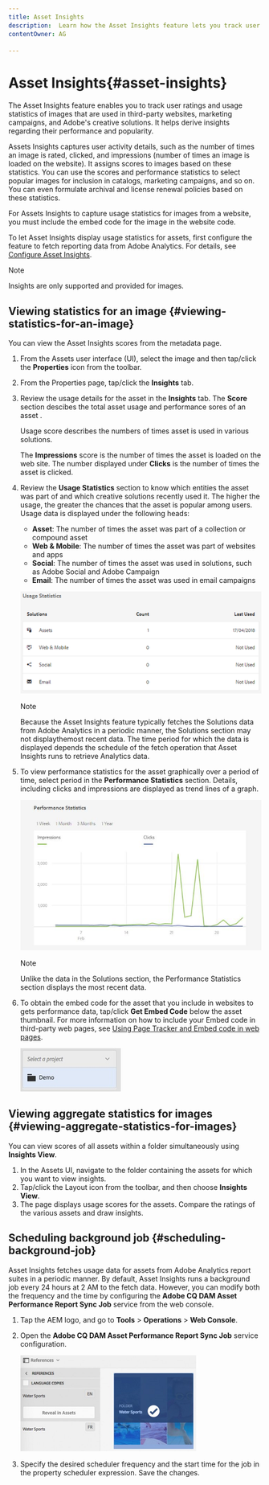 ```yaml
---
title: Asset Insights
description:  Learn how the Asset Insights feature lets you track user ratings and usage statistics of images that are used in third-party websites, marketing campaigns, and Adobe's creative solutions.
contentOwner: AG

---
```


# Asset Insights{#asset-insights}

The Asset Insights feature enables you to track user ratings and usage statistics of images that are used in third-party websites, marketing campaigns, and Adobe's creative solutions. It helps derive insights regarding their performance and popularity.

Assets Insights captures user activity details, such as the number of times an image is rated, clicked, and impressions (number of times an image is loaded on the website). It assigns scores to images based on these statistics. You can use the scores and performance statistics to select popular images for inclusion in catalogs, marketing campaigns, and so on. You can even formulate archival and license renewal policies based on these statistics.

For Assets Insights to capture usage statistics for images from a website, you must include the embed code for the image in the website code.

To let Asset Insights display usage statistics for assets, first configure the feature to fetch reporting data from Adobe Analytics. For details, see [Configure Asset Insights](/help/assets/configure-asset-insights.md).

>[!NOTE]
>
>Insights are only supported and provided for images.

## Viewing statistics for an image {#viewing-statistics-for-an-image}

You can view the Asset Insights scores from the metadata page.

1. From the Assets user interface (UI), select the image and then tap/click the **Properties** icon from the toolbar.
1. From the Properties page, tap/click the **Insights** tab.
1. Review the usage details for the asset in the **Insights** tab. The **Score** section descibes the total asset usage and performance sores of an asset .

   Usage score describes the numbers of times asset is used in various solutions.

   The **Impressions** score is the number of times the asset is loaded on the web site. The number displayed under **Clicks** is the number of times the asset is clicked.

1. Review the **Usage Statistics** section to know which entities the asset was part of and which creative solutions recently used it. The higher the usage, the greater the chances that the asset is popular among users. Usage data is displayed under the following heads:

    * **Asset**: The number of times the asset was part of a collection or compound asset
    * **Web & Mobile**: The number of times the asset was part of websites and apps
    * **Social**: The number of times the asset was used in solutions, such as Adobe Social and Adobe Campaign
    * **Email**: The number of times the asset was used in email campaigns

   ![usage_statistics](assets/usage_statistics.png)

   >[!NOTE]
   >
   >Because the Asset Insights feature typically fetches the Solutions data from Adobe Analytics in a periodic manner, the Solutions section may not displaythemost recent data. The time period for which the data is displayed depends the schedule of the fetch operation that Asset Insights runs to retrieve Analytics data.

1. To view performance statistics for the asset graphically over a period of time, select period in the **Performance Statistics** section. Details, including clicks and impressions are displayed as trend lines of a graph.

   ![chlimage_1-3](assets/chlimage_1-3.jpeg)

   >[!NOTE]
   >
   >Unlike the data in the Solutions section, the Performance Statistics section displays the most recent data.

1. To obtain the embed code for the asset that you include in websites to gets performance data, tap/click **Get Embed Code** below the asset thumbnail. For more information on how to include your Embed code in third-party web pages, see [Using Page Tracker and Embed code in web pages](/help/assets/use-page-tracker.md).

   ![chlimage_1-98](assets/chlimage_1-98.png)

## Viewing aggregate statistics for images {#viewing-aggregate-statistics-for-images}

You can view scores of all assets within a folder simultaneously using **Insights View**.

1. In the Assets UI, navigate to the folder containing the assets for which you want to view insights.
1. Tap/click the Layout icon from the toolbar, and then choose **Insights View**.
1. The page displays usage scores for the assets. Compare the ratings of the various assets and draw insights.

## Scheduling background job {#scheduling-background-job}

Asset Insights fetches usage data for assets from Adobe Analytics report suites in a periodic manner. By default, Asset Insights runs a background job every 24 hours at 2 AM to the fetch data. However, you can modify both the frequency and the time by configuring the **Adobe CQ DAM Asset Performance Report Sync Job** service from the web console.

1. Tap the AEM logo, and go to **Tools** &gt; **Operations** &gt; **Web Console**.
1. Open the **Adobe CQ DAM Asset Performance Report Sync Job** service configuration.

   ![chlimage_1-99](assets/chlimage_1-99.png)

1. Specify the desired scheduler frequency and the start time for the job in the property scheduler expression. Save the changes.

